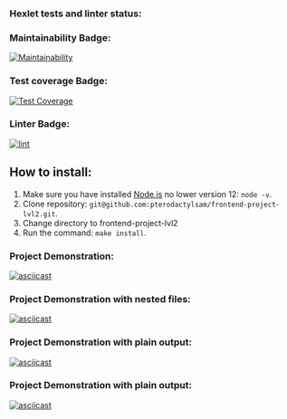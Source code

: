 ### Hexlet tests and linter status:

### Maintainability Badge:

[![Maintainability](https://api.codeclimate.com/v1/badges/075f4378c1ae5b7e37bc/maintainability)](https://codeclimate.com/github/Snuskin/frontend-project-lvl2/maintainability)

### Test coverage Badge:

[![Test Coverage](https://api.codeclimate.com/v1/badges/075f4378c1ae5b7e37bc/test_coverage)](https://codeclimate.com/github/Snuskin/frontend-project-lvl2/test_coverage)

### Linter Badge:

[![lint](https://github.com/Snuskin/frontend-project-lvl2/actions/workflows/lint.yml/badge.svg)](https://github.com/Snuskin/frontend-project-lvl2/actions/workflows/lint.yml)

## How to install:
1. Make sure you have installed [Node.js](https://nodejs.org/en/) no lower version 12: ```node -v```.
2. Clone repository: ```git@github.com:pterodactylsam/frontend-project-lvl2.git```.
3. Change directory to frontend-project-lvl2
4. Run the command: ```make install```.

### Project Demonstration:

[![asciicast](https://asciinema.org/a/9XyNNLXWFyYZsBfriWN0cc41T.svg)](https://asciinema.org/a/9XyNNLXWFyYZsBfriWN0cc41T)

### Project Demonstration with nested files:

[![asciicast](https://asciinema.org/a/UnR8C1qBy9BNQj46YQIl2ZYRa.svg)](https://asciinema.org/a/UnR8C1qBy9BNQj46YQIl2ZYRa)

### Project Demonstration with plain output: 

[![asciicast](https://asciinema.org/a/9Qj5JxsqmjhicDjYkkuQb2eGQ.svg)](https://asciinema.org/a/9Qj5JxsqmjhicDjYkkuQb2eGQ)

### Project Demonstration with plain output:

[![asciicast](https://asciinema.org/a/1lWbhJdaOA3JStIQNLPyVWaVG.svg)](https://asciinema.org/a/1lWbhJdaOA3JStIQNLPyVWaVG)
